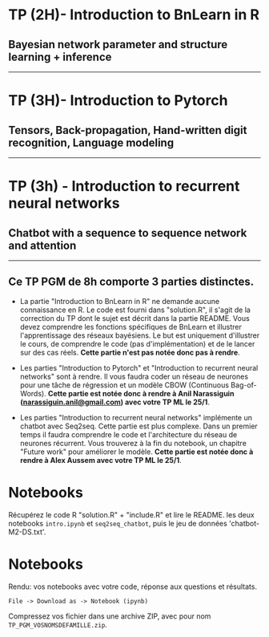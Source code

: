 
# TP (2H)-  Introduction to BnLearn in R
## Bayesian network parameter and structure learning + inference
*************************************************************
# TP (3H)-  Introduction to Pytorch
## Tensors, Back-propagation, Hand-written digit recognition, Language modeling
*************************************************************
# TP (3h) -  Introduction to recurrent neural networks
## Chatbot with a sequence to sequence network and attention
*************************************************************


## Ce TP PGM de 8h comporte 3 parties distinctes. 

- La partie "Introduction to BnLearn in R" ne demande aucune connaissance en R. Le code est fourni dans "solution.R", 
il s'agit de la correction du TP dont le sujet est décrit dans la partie README. 
Vous devez comprendre les fonctions spécifiques de BnLearn et illustrer l'apprentissage des réseaux bayésiens.
Le but est uniquement d'illustrer le cours, de comprendre le code (pas d'implémentation) et de le lancer sur des cas réels.
 **Cette partie n'est pas notée donc pas à rendre**.

- Les parties "Introduction to Pytorch" et "Introduction to recurrent neural networks" sont à rendre. 
Il vous faudra coder un réseau de neurones pour une tâche de régression et un modèle CBOW (Continuous Bag-of-Words).
 **Cette partie est notée donc à rendre à Anil Narassiguin (narassiguin.anil@gmail.com) avec votre TP ML le 25/1**.

- Les parties "Introduction to recurrent neural networks" implémente un chatbot avec Seq2seq. 
Cette partie est plus complexe. Dans un premier temps il faudra comprendre le code et l'architecture du réseau de neurones récurrent. 
Vous trouverez à la fin du notebook, un chapitre "Future work" pour améliorer le modèle. 
**Cette partie est notée donc à rendre à Alex Aussem avec votre TP ML le 25/1**.

# Notebooks

Récupérez le code R "solution.R" + "include.R" et lire le README. 
les deux notebooks `intro.ipynb` et `seq2seq_chatbot`, puis le jeu de données 'chatbot-M2-DS.txt'.

# Notebooks

Rendu: vos notebooks avec votre code, réponse aux questions et résultats.

```
File -> Download as -> Notebook (ipynb)
```

Compressez vos fichier dans une archive ZIP, avec pour nom `TP_PGM_VOSNOMSDEFAMILLE.zip`.

